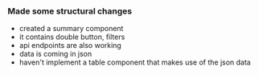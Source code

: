 ### Made some structural changes

- created a summary component
- it contains double button, filters
- api endpoints are also working
- data is coming in json
- haven't implement a table component that makes use of the json data
